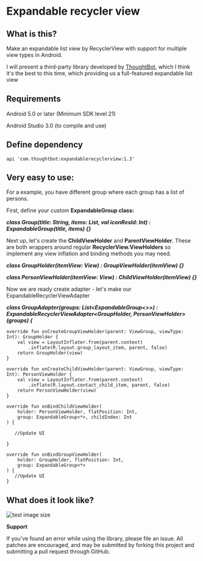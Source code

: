 # Expandable recycler view

## What is this?
Make an expandable list view by RecyclerView with support for multiple view types in Android.



I will present a third-party library developed by [ThoughtBot](https://thoughtbot.com/blog/), which I think it's the best to this time, which providing us a full-featured expandable list view


## Requirements

Android 5.0 or later (Minimum SDK level 21)

Android Studio 3.0 (to compile and use)

## Define dependency

    api 'com.thoughtbot:expandablerecyclerview:1.3'
  

## Very easy to use:
For a example, you have different group where each group has a list of persons.

First, define your custom **ExpandableGroup class:**

***class Group(title: String, items: List<Person>, val iconResId: Int) :
    **ExpandableGroup**<Person>(title, items) {}***

Next up, let's create the **ChildViewHolder** and **ParentViewHolder**. 
These are both wrappers around regular **RecyclerView.ViewHolders** so implement any view inflation and binding methods you may need.

***class GroupHolder(itemView: View) : GroupViewHolder(itemView) {}***

***class PersonViewHolder(itemView: View) : ChildViewHolder(itemView) {}***


Now we are ready create adapter  - let's make our ExpandableRecyclerViewAdapter

***class GroupAdapter(groups: List<ExpandableGroup<>>) 
: ExpandableRecyclerViewAdapter<GroupHolder, PersonViewHolder>(groups) {***

    override fun onCreateGroupViewHolder(parent: ViewGroup, viewType: Int): GroupHolder {
        val view = LayoutInflater.from(parent.context)
            .inflate(R.layout.group_layout_item, parent, false)
        return GroupHolder(view)
    }

    override fun onCreateChildViewHolder(parent: ViewGroup, viewType: Int): PersonViewHolder {
        val view = LayoutInflater.from(parent.context)
            .inflate(R.layout.contact_child_item, parent, false)
        return PersonViewHolder(view)
    }

    override fun onBindChildViewHolder(
        holder: PersonViewHolder, flatPosition: Int,
        group: ExpandableGroup<*>, childIndex: Int
    ) {

       //Update UI

    }

    override fun onBindGroupViewHolder(
        holder: GroupHolder, flatPosition: Int,
        group: ExpandableGroup<*>
    ) {
       //Update UI
    }


 
## What does it look like?

![test image size](https://github.com/MilanBojic/expandable_recycler_view/blob/master/1.gif)




**Support**

If you've found an error while using the library, please file an issue. All patches are encouraged, and may be submitted by forking this project and submitting a pull request through GitHub.
